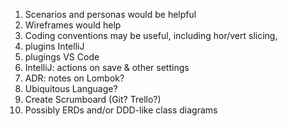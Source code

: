 1) Scenarios and personas would be helpful
2) Wireframes would help
3) Coding conventions may be useful, including hor/vert slicing,
4) plugins IntelliJ
5) plugings VS Code
6) IntelliJ: actions on save & other settings
7) ADR: notes on Lombok?
8) Ubiquitous Language?
9) Create Scrumboard (Git? Trello?)
10) Possibly ERDs and/or DDD-like class diagrams